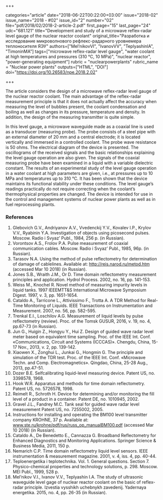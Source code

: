 +++

categories="article"
date="2018-06-22T00:22:00+03:00"
issue="2018-02"
issue_name="2018 - #02"
issue_id="2"
number="02"
file="pdf/2018/02/2018-2-article-2.pdf"
first_page="15"
last_page="24"
udc="681.121"
title="Development and study of a microwave reflex-radar level gauge of the nuclear reactor coolant"
original_title="Разработка и исследование микроволнового рефлекс-радарного уровнемера теплоносителя ЯЭУ"
authors=["Mel’nikovVI", "IvanovVV", "TeplyashinIA", "TimoninMA"]
tags=["microwave reflex-radar level gauge", "water coolant at high temperatures and pressures (310 °C, 10 MPa)", "nuclear reactor", "power-generating equipment"]
rubric = "nuclearpowerplants"
rubric_name = "Nuclear power plants"
outputs=["HTML", "DOI"]
doi="https://doi.org/10.26583/npe.2018.2.02"

+++

The article considers the design of a microwave reflex-radar level gauge of the nuclear reactor coolant. The main advantage of the reflex-radar measurement principle is that it does not actually affect the accuracy when measuring the level of bubbles present, the coolant condensation and boiling as well as changes in its pressure, temperature and density. In addition, the design of the measuring transmitter is quite simple.

In this level gauge, a microwave waveguide made as a coaxial line is used as a transducer (measuring probe). The probe consists of a steel pipe with an external diameter of 20 mm and a central electrode; it is located vertically and immersed in a controlled coolant. The probe wave resistance is 50 ohms. The electrical diagram of the device is presented. The oscillograms of the received signals and the basic relationships explaining the level gauge operation are also given. The signals of the coaxial measuring probe have been examined in a liquid with a variable dielectric constant. The results of an experimental study of the level gauge operation in a water coolant at high parameters are given, i.e., at pressures up to 10 MPa and temperatures up to 310 °C. It has been shown that the device maintains its functional stability under these conditions. The level gauge’s readings practically do not require correcting when the coolant’s thermophysical properties are changed. The device is intended for use in the control and management systems of nuclear power plants as well as in fuel reprocessing plants.

### References

1. Glebovich G.V., Andriyanov A.V., Vvedenckij Y.V., Kovalev I.P., Krylov V.V., Ryabinin Y.A. Investigation of objects using picosecond pulses. Moscow. Radio i Svyaz’ Publ., 1984, 256 p. (in Russian).
2. Vorontsov A.S., Frolov P.A. Pulse measurement of coaxial communication cables. Moscow. Radio i Svyaz’ Publ., 1985, 96p. (in Russian).
3. Tarasov N.A. Using the method of pulse reflectometry for determination of damage of cablelines. Available at: http://reis.narod.ru/metod.htm (accessed Mar 10 2018) (in Russian).
4. Jones S.B., Wraith J.M., Or D. Time domain reflectometry measurement principles and application. Hydrol Process. 2002, no. 16, pp. 141-153.
5. Weiss M., Knochel R. Novel method of measuring impurity levels in liquid tanks. 1997 IEEEMTT&S International Microwave Symposium Digest. 1997, v. 3, pр. 1651-1654.
6. Cataldo A., Tarricone L., Attivissimo F., Trotta A. A TDR Method for Real-Time Monitoring of Liquids. IEEE Transactions on Instrumentation and Measurement. 2007, no. 56, pp. 582-595.
7. Trenkal E.I., Loschilov A.G. Measurement of liquid levels by pulse reflectometry (review). Proc. of the Tomsk GUSUR, 2016, v. 19, no. 4, pp.67-73 (in Russian).
8. Jun G., Huigin Z., Hongyu Y., Hui Z. Design of guided wave radar level meter based on equivalent time sampling. Proc. of the IEEE Int. Conf. «Communications, Circuit and Systems (ICCCAS)». Chengdu, China, 15-17 Nov., 2013, v. 2, pp. 139-142.
9. Xiaowen X., Zonghui L., Junkai G., Hongmin G. The principle and simulation of the TDR test. Proc. of the IEEE Int. Conf. «Microwave Techn. and Comp. Electromagnetics». Qingdao, China, 25-28 Aug., 2013, pp.47-51.
10. Dozer B.E. Selfcalibrating liquid-level measuring device. Patent US, no. 3398578, 1968.
11. Hook W.R. Apparatus and methods for time domain reflectometry. Patent US, no. 5726578, 1998.
12. Reimelt R., Schroth H. Device for determining and/or monitoring the fill level of a product in a container. Patent DE, no. 1010945, 2002.
13. Gravel J.L., Fandrey M.C. Tank seal for guided wave radar level measurement Patent US, no. 7255002, 2005.
14. Instructions for installing and operating the BM100 level transmitter company KROHNE, 37 p. Available at: www.ste.ru/krohne/pdf/rus/russ_op_manualBM100.pdf (accessed Mar 10 2018) (in Russian).
15. Cataldo A., De Benedetto E., Cannazza G. Broadband Reflectometry for Enhanced Diagnostics and Monitoring Applications. Springer Science & Business Media, 2011, 150 p.
16. Nemarich C.P. Time domain reflectometry liquid level sensors. IEEE instrumentation & measurement magazine. 2001, v. 4, iss. 4, pp. 40-44.
17. Teploenergetika i teplotechnika. Vol. 1. General questions. Section 7. Physico-chemical properties and technology solutions, p. 298. Moscow. MEI Publ., 1999, 528 p.
18. Mel’nikov V.I., Ivanov V.V., Teplyashin I.A. The study of ultrasonic waveguide level gage of nuclear reactor coolant on the basic of reflex-radar principle. Izvestia vysshikh uchebnykh zavedenij. Yadernaya energetika. 2015, no. 4, pp. 26-35 (in Russian).